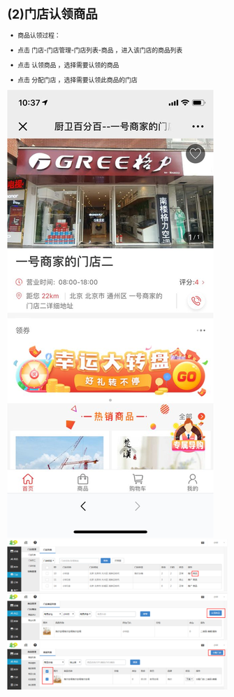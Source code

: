 # (2)门店认领商品

*   商品认领过程：

*   点击 门店-门店管理-门店列表-商品 ，进入该门店的商品列表

*   点击 认领商品 ，选择需要认领的商品

*   点击 分配门店 ，选择需要认领此商品的门店

![](images/list3.jpg)
![](images/list4.jpg)
![](images/list5.jpg)
![](images/list6.jpg)
